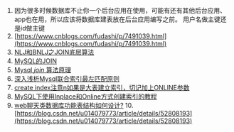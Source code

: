 1. 因为很多时候数据库不止你一个后台应用在使用，可能有还有其他后台应用、app也在用，所以应该将数据库建表放在后台应用编写之前。
用户名做主键还是id做主键
2. [https://www.cnblogs.com/fudashi/p/7491039.html](https://www.cnblogs.com/fudashi/p/7491039.html)
3. [NLJ和BNLJ之JOIN底层算法](https://blog.csdn.net/qq_40795214/article/details/81838995)
4. [MySQL的JOIN](https://www.cnblogs.com/fudashi/p/7491039.html)
5. [Mysql  _join_  算法原理](https://zhuanlan.zhihu.com/p/54275505)
6. [深入浅析Mysql联合索引最左匹配原则](https://www.jianshu.com/p/933a6f1aa4f8)
7. [create index注意n如果是大表建立索引，切记加上ONLINE参数](https://wmcxy.iteye.com/blog/891224)
8. [MySQL下使用Inplace和Online方式创建索引的教程](https://www.jb51.net/article/75217.htm)
9. [web聊天类数据库功能表结构如何设计?](http://www.zuidaima.com/question/2261153871498240.htm)
10.[https://blog.csdn.net/u014079773/article/details/52808193](https://blog.csdn.net/u014079773/article/details/52808193) 
<!--stackedit_data:
eyJoaXN0b3J5IjpbMjAwOTk1ODUwLC00NDQ1MzMwMzYsLTE5NT
E0Nzg4MDksMjQxNDg4NDIxLC0xNzA4MzA0OTgyXX0=
-->